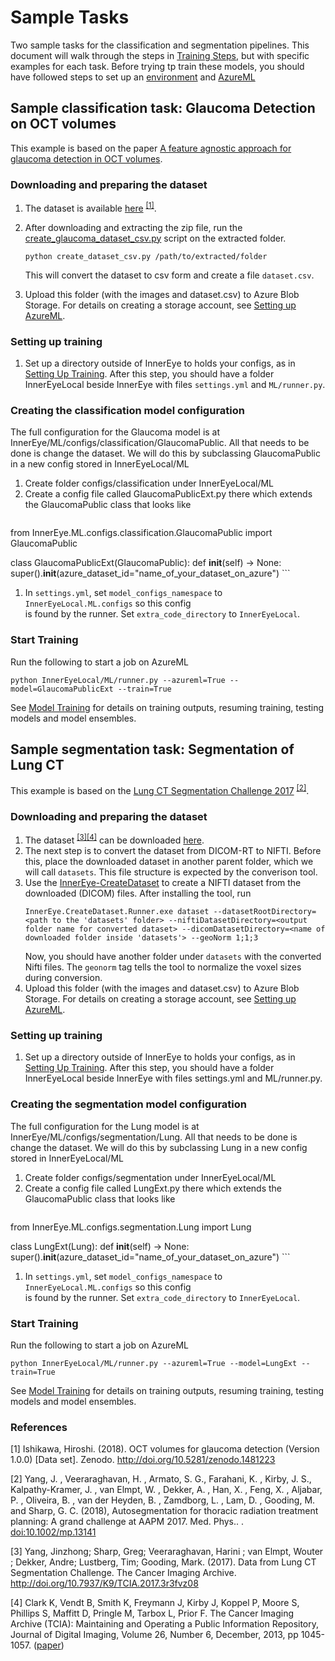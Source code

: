 # Sample Tasks

Two sample tasks for the classification and segmentation pipelines. 
This document will walk through the steps in [Training Steps](building_models.md), but with specific examples for each task.
Before trying tp train these models, you should have followed steps to set up an [environment](environment.md) and [AzureML](setting_up_aml.md)

## Sample classification task: Glaucoma Detection on OCT volumes
 
This example is based on the paper [A feature agnostic approach for glaucoma detection in OCT volumes](https://arxiv.org/pdf/1807.04855v3.pdf).

### Downloading and preparing the dataset
1. The dataset is available [here](https://zenodo.org/record/1481223#.Xs-ehzPiuM_) <sup>[[1]](#1)</sup>.

1. After downloading and extracting the zip file, run the [create_glaucoma_dataset_csv.py](https://github.com/microsoft/InnerEye-DeepLearning/blob/master/InnerEye/Scripts/create_glaucoma_dataset_csv.py)
 script on the extracted folder.
    ```
    python create_dataset_csv.py /path/to/extracted/folder
    ```
    This will convert the dataset to csv form and create a file `dataset.csv`.
 
1.  Upload this folder (with the images and dataset.csv) to Azure Blob Storage. For details on creating a storage account, 
see [Setting up AzureML](setting_up_aml.md#step-4-create-a-storage-account-for-your-datasets). 

### Setting up training
1. Set up a directory outside of InnerEye to holds your configs, as in 
[Setting Up Training](building_models.md#setting-up-training). After this step, you should have a folder InnerEyeLocal
 beside InnerEye with files `settings.yml` and `ML/runner.py`.

### Creating the classification model configuration
The full configuration for the Glaucoma model is at InnerEye/ML/configs/classification/GlaucomaPublic. 
All that needs to be done is change the dataset. We will do this by subclassing GlaucomaPublic in a new config 
stored in InnerEyeLocal/ML
1. Create folder configs/classification under InnerEyeLocal/ML
1. Create a config file called GlaucomaPublicExt.py there which extends the GlaucomaPublic class that looks like
    ```python
from InnerEye.ML.configs.classification.GlaucomaPublic import GlaucomaPublic


class GlaucomaPublicExt(GlaucomaPublic):
    def __init__(self) -> None:
        super().__init__(azure_dataset_id="name_of_your_dataset_on_azure")
    ``` 
1. In `settings.yml`, set `model_configs_namespace` to `InnerEyeLocal.ML.configs` so this config  
is found by the runner. Set `extra_code_directory` to `InnerEyeLocal`.

### Start Training
Run the following to start a job on AzureML
```
python InnerEyeLocal/ML/runner.py --azureml=True --model=GlaucomaPublicExt --train=True
```
See [Model Training](building_models.md) for details on training outputs, resuming training, testing models and model ensembles.

## Sample segmentation task: Segmentation of Lung CT
 
This example is based on the [Lung CT Segmentation Challenge 2017](https://wiki.cancerimagingarchive.net/display/Public/Lung+CT+Segmentation+Challenge+2017) <sup>[[2]](#2)</sup>.

### Downloading and preparing the dataset

1. The dataset <sup>[[3]](#3)[[4]](#4)</sup> can be downloaded [here](https://wiki.cancerimagingarchive.net/display/Public/Lung+CT+Segmentation+Challenge+2017#021ca3c9a0724b0d9df784f1699d35e2).
1. The next step is to convert the dataset from DICOM-RT to NIFTI. Before this, place the downloaded dataset in another
 parent folder, which we will call `datasets`. This file structure is expected by the converison tool.
1. Use the [InnerEye-CreateDataset](https://github.com/microsoft/InnerEye-createdataset) to create a NIFTI dataset
 from the downloaded (DICOM) files.
After installing the tool, run
    ```batch
    InnerEye.CreateDataset.Runner.exe dataset --datasetRootDirectory=<path to the 'datasets' folder> --niftiDatasetDirectory=<output folder name for converted dataset> --dicomDatasetDirectory=<name of downloaded folder inside 'datasets'> --geoNorm 1;1;3
    ```
    Now, you should have another folder under `datasets` with the converted Nifti files.
    The `geonorm` tag tells the tool to normalize the voxel sizes during conversion.
1.  Upload this folder (with the images and dataset.csv) to Azure Blob Storage. For details on creating a storage account, 
see [Setting up AzureML](setting_up_aml.md#step-4-create-a-storage-account-for-your-datasets). 
 
    
### Setting up training
1. Set up a directory outside of InnerEye to holds your configs, as in 
[Setting Up Training](building_models.md#setting-up-training). After this step, you should have a folder InnerEyeLocal 
beside InnerEye with files settings.yml and ML/runner.py.

### Creating the segmentation model configuration
The full configuration for the Lung model is at InnerEye/ML/configs/segmentation/Lung. 
All that needs to be done is change the dataset. We will do this by subclassing Lung in a new config 
stored in InnerEyeLocal/ML
1. Create folder configs/segmentation under InnerEyeLocal/ML
1. Create a config file called LungExt.py there which extends the GlaucomaPublic class that looks like
    ```python
from InnerEye.ML.configs.segmentation.Lung import Lung


class LungExt(Lung):
    def __init__(self) -> None:
        super().__init__(azure_dataset_id="name_of_your_dataset_on_azure")
    ``` 
1. In `settings.yml`, set `model_configs_namespace` to `InnerEyeLocal.ML.configs` so this config  
is found by the runner. Set `extra_code_directory` to `InnerEyeLocal`.

### Start Training
Run the following to start a job on AzureML
```
python InnerEyeLocal/ML/runner.py --azureml=True --model=LungExt --train=True
```
See [Model Training](building_models.md) for details on training outputs, resuming training, testing models and model ensembles.
 
### References

<a id="1">[1]</a>
Ishikawa, Hiroshi. (2018). OCT volumes for glaucoma detection (Version 1.0.0) [Data set]. Zenodo. http://doi.org/10.5281/zenodo.1481223  

<a id="2">[2]</a>
Yang, J. , Veeraraghavan, H. , Armato, S. G., Farahani, K. , Kirby, J. S., Kalpathy-Kramer, J. , van Elmpt, W. , Dekker, A. , Han, X. , Feng, X. , Aljabar, P. , Oliveira, B. , van der Heyden, B. , Zamdborg, L. , Lam, D. , Gooding, M. and Sharp, G. C. (2018), 
Autosegmentation for thoracic radiation treatment planning: A grand challenge at AAPM 2017. Med. Phys.. . [doi:10.1002/mp.13141](https://doi.org/10.1002/mp.13141)  

<a id="3">[3]</a>
Yang, Jinzhong; Sharp, Greg; Veeraraghavan, Harini ; van Elmpt, Wouter ; Dekker, Andre; Lustberg, Tim; Gooding, Mark. (2017). 
Data from Lung CT Segmentation Challenge. The Cancer Imaging Archive. http://doi.org/10.7937/K9/TCIA.2017.3r3fvz08  

<a id="4">[4]</a>
Clark K, Vendt B, Smith K, Freymann J, Kirby J, Koppel P, Moore S, Phillips S, Maffitt D, Pringle M, Tarbox L, Prior F. 
The Cancer Imaging Archive (TCIA): Maintaining and Operating a Public Information Repository, Journal of Digital Imaging, Volume 26, Number 6, December, 2013, pp 1045-1057. ([paper](http://link.springer.com/article/10.1007%2Fs10278-013-9622-7))
